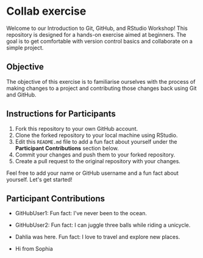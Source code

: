 # Collab exercise

Welcome to our Introduction to Git, GitHub, and RStudio Workshop! This repository is designed for a hands-on exercise aimed at beginners. The goal is to get comfortable with version control basics and collaborate on a simple project.

## Objective

The objective of this exercise is to familiarise ourselves with the process of making changes to a project and contributing those changes back using Git and GitHub.

## Instructions for Participants

1. Fork this repository to your own GitHub account.
2. Clone the forked repository to your local machine using RStudio.
3. Edit this `README.md` file to add a fun fact about yourself under the **Participant Contributions** section below.
4. Commit your changes and push them to your forked repository.
5. Create a pull request to the original repository with your changes.

Feel free to add your name or GitHub username and a fun fact about yourself. Let's get started!

## Participant Contributions
- GitHubUser1: Fun fact: I've never been to the ocean.
- GitHubUser2: Fun fact: I can juggle three balls while riding a unicycle.

- Dahlia was here. Fun fact: I love to travel and explore new places.

- Hi from Sophia
